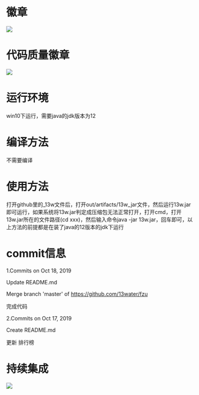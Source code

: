 # 徽章
[![](https://img.shields.io/badge/yo-hey-red.svg)](https://www.cnblogs.com/fzuzb/p/11680247.html)

# 代码质量徽章
[![](https://img.shields.io/badge/code_quality-A-green.svg)](https://app.codacy.com/manual/kbkingbob/fzu/dashboard)

# 运行环境
win10下运行，需要java的jdk版本为12

# 编译方法
不需要编译

# 使用方法
打开github里的_13w文件后，打开out/artifacts/13w_jar文件，然后运行13w.jar即可运行，如果系统将13w.jar判定成压缩包无法正常打开，打开cmd，打开13w.jar所在的文件路径(cd xxx)，然后输入命令java -jar 13w.jar，回车即可，以上方法的前提都是在装了java的12版本的jdk下运行

# commit信息
1.Commits on Oct 18, 2019

Update README.md

Merge branch 'master' of https://github.com/13water/fzu

完成代码

2.Commits on Oct 17, 2019

Create README.md

更新 排行榜

# 持续集成
[![](https://img.shields.io/badge/bulid-passing-green.svg)](https://travis-ci.org/organizations/13water/repositories)
